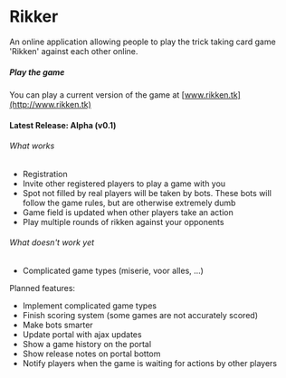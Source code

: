 Rikker
======

An online application allowing people to play the trick taking card game 'Rikken' against each other online.

##### Play the game
You can play a current version of the game at [www.rikken.tk](http://www.rikken.tk)

#### Latest Release: Alpha (v0.1)

###### What works
* Registration
* Invite other registered players to play a game with you
* Spot not filled by real players will be taken by bots. These bots will follow the game rules, but are
otherwise extremely dumb
* Game field is updated when other players take an action
* Play multiple rounds of rikken against your opponents

###### What doesn't work yet
* Complicated game types (miserie, voor alles, ...)
 
Planned features:
* Implement complicated game types
* Finish scoring system (some games are not accurately scored)
* Make bots smarter
* Update portal with ajax updates
* Show a game history on the portal
* Show release notes on portal bottom
* Notify players when the game is waiting for actions by other players
